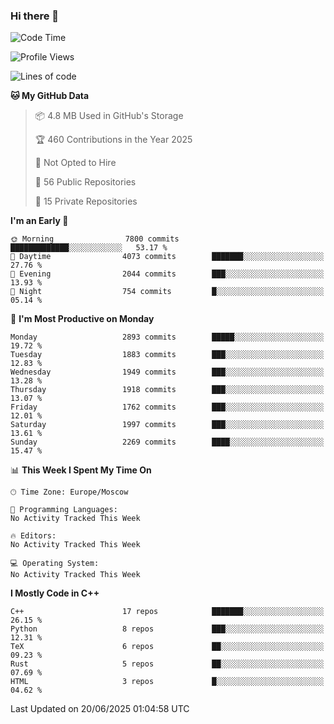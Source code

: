 ### Hi there 👋

<!--
**SemenMartynov/SemenMartynov** is a ✨ _special_ ✨ repository because its `README.md` (this file) appears on your GitHub profile.

Here are some ideas to get you started:

- 🔭 I’m currently working on ...
- 🌱 I’m currently learning ...
- 👯 I’m looking to collaborate on ...
- 🤔 I’m looking for help with ...
- 💬 Ask me about ...
- 📫 How to reach me: ...
- 😄 Pronouns: ...
- ⚡ Fun fact: ...
-->

<!--START_SECTION:waka-->
![Code Time](http://img.shields.io/badge/Code%20Time-0%20secs-blue)

![Profile Views](http://img.shields.io/badge/Profile%20Views-1-blue)

![Lines of code](https://img.shields.io/badge/From%20Hello%20World%20I%27ve%20Written-7.7%20million%20lines%20of%20code-blue)

**🐱 My GitHub Data** 

> 📦 4.8 MB Used in GitHub's Storage 
 > 
> 🏆 460 Contributions in the Year 2025
 > 
> 🚫 Not Opted to Hire
 > 
> 📜 56 Public Repositories 
 > 
> 🔑 15 Private Repositories 
 > 
**I'm an Early 🐤** 

```text
🌞 Morning                7800 commits        █████████████░░░░░░░░░░░░   53.17 % 
🌆 Daytime                4073 commits        ███████░░░░░░░░░░░░░░░░░░   27.76 % 
🌃 Evening                2044 commits        ███░░░░░░░░░░░░░░░░░░░░░░   13.93 % 
🌙 Night                  754 commits         █░░░░░░░░░░░░░░░░░░░░░░░░   05.14 % 
```
📅 **I'm Most Productive on Monday** 

```text
Monday                   2893 commits        █████░░░░░░░░░░░░░░░░░░░░   19.72 % 
Tuesday                  1883 commits        ███░░░░░░░░░░░░░░░░░░░░░░   12.83 % 
Wednesday                1949 commits        ███░░░░░░░░░░░░░░░░░░░░░░   13.28 % 
Thursday                 1918 commits        ███░░░░░░░░░░░░░░░░░░░░░░   13.07 % 
Friday                   1762 commits        ███░░░░░░░░░░░░░░░░░░░░░░   12.01 % 
Saturday                 1997 commits        ███░░░░░░░░░░░░░░░░░░░░░░   13.61 % 
Sunday                   2269 commits        ████░░░░░░░░░░░░░░░░░░░░░   15.47 % 
```


📊 **This Week I Spent My Time On** 

```text
🕑︎ Time Zone: Europe/Moscow

💬 Programming Languages: 
No Activity Tracked This Week

🔥 Editors: 
No Activity Tracked This Week

💻 Operating System: 
No Activity Tracked This Week
```

**I Mostly Code in C++** 

```text
C++                      17 repos            ███████░░░░░░░░░░░░░░░░░░   26.15 % 
Python                   8 repos             ███░░░░░░░░░░░░░░░░░░░░░░   12.31 % 
TeX                      6 repos             ██░░░░░░░░░░░░░░░░░░░░░░░   09.23 % 
Rust                     5 repos             ██░░░░░░░░░░░░░░░░░░░░░░░   07.69 % 
HTML                     3 repos             █░░░░░░░░░░░░░░░░░░░░░░░░   04.62 % 
```




 Last Updated on 20/06/2025 01:04:58 UTC
<!--END_SECTION:waka-->